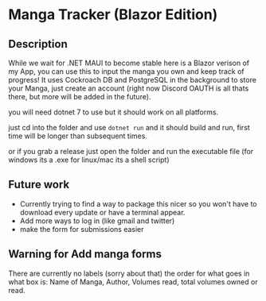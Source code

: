 # Manga Tracker (Blazor Edition)

## Description
While we wait for .NET MAUI to become stable here is a Blazor verison of my App, you can use this to input the manga you own and keep track of progress!
It uses Cockroach DB and PostgreSQL in the background to store your Manga, just create an account (right now Discord OAUTH is all thats there, but more will be added in the future).

you will need dotnet 7 to use but it should work on all platforms.

just cd into the folder and use ```dotnet run``` and it should build and run, first time will be longer than subsequent times.

or if you grab a release just open the folder and run the executable file (for windows its a .exe for linux/mac its a shell script)

## Future work
- Currently trying to find a way to package this nicer so you won't have to download every update or have a terminal appear.
- Add more ways to log in (like gmail and twitter)
- make the form for submissions easier

## Warning for Add manga forms
There are currently no labels (sorry about that)
the order for what goes in what box is: Name of Manga, Author, Volumes read, total volumes owned or read. 
